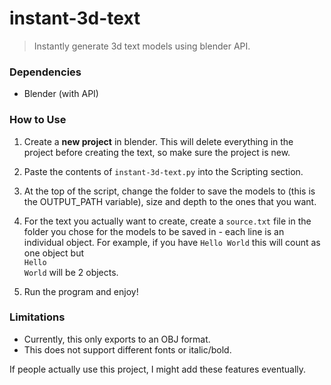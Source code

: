 # instant-3d-text
> Instantly generate 3d text models using blender API.

### Dependencies

- Blender (with API)

### How to Use

1. Create a **new project** in blender. This will delete everything in the project before creating the text, so make sure the project is new.

2. Paste the contents of `instant-3d-text.py` into the Scripting section.

3. At the top of the script, change the folder to save the models to (this is the OUTPUT_PATH variable), size and depth to the ones that you want.  

4. For the text you actually want to create, create a `source.txt` file in the folder you chose for the models to be saved in - each line is an individual object. For example, if you have `Hello World` this will count as one object but  
 `Hello`  
 `World` will be 2 objects.

4. Run the program and enjoy!

### Limitations

- Currently, this only exports to an OBJ format.  
- This does not support different fonts or italic/bold.

If people actually use this project, I might add these features eventually. 
